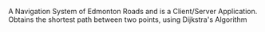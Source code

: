 A Navigation System of Edmonton Roads and is a Client/Server Application. Obtains the shortest path between two points, using Dijkstra's Algorithm 
